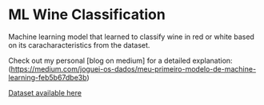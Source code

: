# ML Wine Classification
Machine learning model that learned to classify wine in red or white based on its caracharacteristics from the dataset.

Check out my personal [blog on medium] for a detailed explanation: (https://medium.com/joguei-os-dados/meu-primeiro-modelo-de-machine-learning-feb5b67dbe3b)

[Dataset available here](https://www.kaggle.com/dell4010/wine-dataset)
